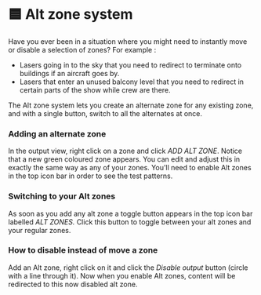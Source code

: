 # 🟦 Alt zone system

Have you ever been in a situation where you might need to instantly move or disable a selection of zones? For example :

* Lasers going in to the sky that you need to redirect to terminate onto buildings if an aircraft goes by.&#x20;
* Lasers that enter an unused balcony level that you need to redirect in certain parts of the show while crew are there.&#x20;

The Alt zone system lets you create an alternate zone for any existing zone, and with a single button, switch to all the alternates at once.&#x20;

### Adding an alternate zone

In the output view, right click on a zone and click _ADD ALT ZONE_. Notice that a new green coloured zone appears. You can edit and adjust this in exactly the same way as any of your zones. You'll need to enable Alt zones in the top icon bar in order to see the test patterns.&#x20;

### Switching to your Alt zones

As soon as you add any alt zone a toggle button appears in the top icon bar labelled _ALT ZONES._ Click this button to toggle between your alt zones and your regular zones.

### How to disable instead of move a zone

Add an Alt zone, right click on it and click the _Disable output_ button (circle with a line through it). Now when you enable Alt zones, content will be redirected to this now disabled alt zone.&#x20;
